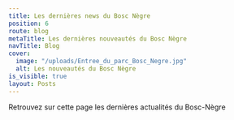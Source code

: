```yaml
---
title: Les dernières news du Bosc Nègre
position: 6
route: blog
metaTitle: Les dernières nouveautés du Bosc Nègre
navTitle: Blog
cover:
  image: "/uploads/Entree_du_parc_Bosc_Negre.jpg"
  alt: Les nouveautés du Bosc Nègre
is_visible: true
layout: Posts
---
```


Retrouvez sur cette page les dernières actualités du Bosc-Nègre
